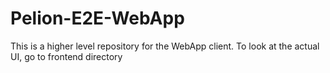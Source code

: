 # Pelion-E2E-WebApp

This is a higher level repository for the WebApp client. To look at the actual UI, go to frontend directory
